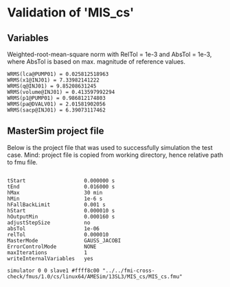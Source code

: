 # Validation of 'MIS_cs'

## Variables
Weighted-root-mean-square norm with RelTol = 1e-3 and AbsTol = 1e-3, where
AbsTol is based on max. magnitude of reference values.

```
WRMS(lca@PUMP01) = 0.025812518963
WRMS(x1@INJ01) = 7.33982141222
WRMS(q@INJ01) = 9.85208631245
WRMS(volume@INJ01) = 0.413597992294
WRMS(p1@PUMP01) = 0.986812174803
WRMS(pa@DVALV01) = 2.01581902056
WRMS(sacp@INJ01) = 6.39073117462
```

## MasterSim project file

Below is the project file that was used to successfully simulation the test case.
Mind: project file is copied from working directory, hence relative path to fmu file.

```

tStart                   0.000000 s
tEnd                     0.016000 s
hMax                     30 min
hMin                     1e-6 s
hFallBackLimit           0.001 s
hStart                   0.000010 s
hOutputMin               0.000160 s
adjustStepSize           no
absTol                   1e-06
relTol                   0.000010
MasterMode               GAUSS_JACOBI
ErrorControlMode         NONE
maxIterations            1
writeInternalVariables   yes

simulator 0 0 slave1 #ffff8c00 "../../fmi-cross-check/fmus/1.0/cs/linux64/AMESim/13SL3/MIS_cs/MIS_cs.fmu"


```

